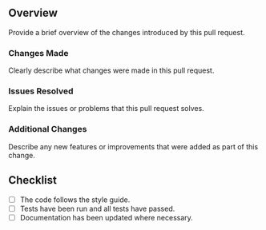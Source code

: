 ## Overview

Provide a brief overview of the changes introduced by this pull request.

### Changes Made

Clearly describe what changes were made in this pull request.

### Issues Resolved

Explain the issues or problems that this pull request solves.

### Additional Changes

<!-- “Additional Changes” is not required and can be deleted if not needed. -->

Describe any new features or improvements that were added as part of this change.

## Checklist

- [ ] The code follows the style guide.
- [ ] Tests have been run and all tests have passed.
- [ ] Documentation has been updated where necessary.
